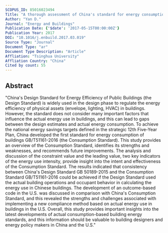 ```yaml
---
SCOPUS_ID: 85016023494
Title: "A thorough assessment of China's standard for energy consumption of buildings"
Author: "Yan D."
Journal: "Energy and Buildings"
Publication Date: {'$date': '2017-05-15T00:00:00Z'}
Publication Year: 2017
DOI: "10.1016/j.enbuild.2017.03.019"
Source Type: "Journal"
Document Type: "ar"
Document Type Description: "Article"
Affliation: "Tsinghua University"
Affliation Country: "China"
Cited by count: 55
---
```


## Abstract
"China's Design Standard for Energy Efficiency of Public Buildings (the Design Standard) is widely used in the design phase to regulate the energy efficiency of physical assets (envelope, lighting, HVAC) in buildings. However, the standard does not consider many important factors that influence the actual energy use in buildings, and this can lead to gaps between the design estimates and actual energy consumption. To achieve the national energy savings targets defined in the strategic 12th Five-Year Plan, China developed the first standard for energy consumption of buildings GB/T51161-2016 (the Consumption Standard). This study provides an overview of the Consumption Standard, identifies its strengths and weaknesses, and recommends future improvements. The analysis and discussion of the constraint value and the leading value, two key indicators of the energy use intensity, provide insight into the intent and effectiveness of the Consumption Standard. The results indicated that consistency between China's Design Standard GB 50189-2015 and the Consumption Standard GB/T51161-2016 could be achieved if the Design Standard used the actual building operations and occupant behavior in calculating the energy use in Chinese buildings. The development of an outcome-based code in the U.S. was discussed in comparison with China's Consumption Standard, and this revealed the strengths and challenges associated with implementing a new compliance method based on actual energy use in buildings in the U.S. Overall, this study provides important insights into the latest developments of actual consumption-based building energy standards, and this information should be valuable to building designers and energy policy makers in China and the U.S."

